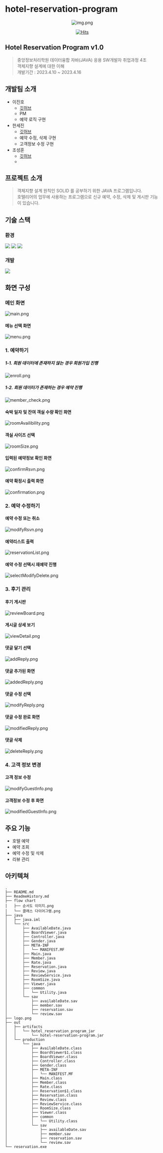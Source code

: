 # hotel-reservation-program



<div align="center">

![img.png](image/logo.png)

[![Hits](https://hits.seeyoufarm.com/api/count/incr/badge.svg?url=https%3A%2F%2Fgithub.com%2Fjava-3rd-team-project%2Fhotel-reservation-program&count_bg=%23BE60FF&title_bg=%2385BFE3&icon=&icon_color=%23E7E7E7&title=hits&edge_flat=false)](https://github.com/java-3rd-team-project/hotel-reservation-program)

</div>


## Hotel Reservation Program v1.0

> 중앙정보처리학원 데이터융합 자바(JAVA) 응용 SW개발자 취업과정 4조<br>
> 객체지향 설계에 대한 이해<br>
> 개발기간 : 2023.4.10 ~ 2023.4.16


## 개발팀 소개

- 이진호
  - [깃허브](https://github.com/jhlee9462)
  - PM
  - 예약 로직 구현
- 한세진
  - [깃허브](https://github.com/Esther2112)
  - 예약 수정, 삭제 구현
  - 고객정보 수정 구현
- 조성훈
  - [깃허브](https://github.com/nuhgnoesoj)
  -

## 프로젝트 소개
> 객체지향 설계 원칙인 SOLID 를 공부하기 위한 JAVA 프로그램입니다.<br>
> 호텔리어의 업무에 사용하는 프로그램으로 신규 예약, 수정, 삭제 및 게시판 기능이 있습니다.

## 기술 스택
### 환경
<div>
<img src="https://img.shields.io/badge/intellijidea-000000?style=for-the-badge&logo=intellijidea&logoColor=white">
<img src="https://img.shields.io/badge/git-F05032?style=for-the-badge&logo=git&logoColor=white">
<img src="https://img.shields.io/badge/github-181717?style=for-the-badge&logo=github&logoColor=white">
</div>

### 개발
<div>
<img src="https://img.shields.io/badge/java-FFFFFF?style=for-the-badge&logo=openjdk&logoColor=black">
</div>

## 화면 구성

### 메인 화면
![main.png](image/main.png)

#### 메뉴 선택 화면
![menu.png](image/menu.png)

### 1. 예약하기
##### 1-1. 회원 데이터에 존재하지 않는 경우 회원가입 진행
![enroll.png](image/enroll.png)

##### 1-2. 회원 데이터가 존재하는 경우 예약 진행
![member_check.png](image/member_check.png)

#### 숙박 일자 및 잔여 객실 수량 확인 화면
![roomAvailibility.png](image/roomAvailibility.png)

#### 객실 사이즈 선택
![roomSize.png](image/roomSize.png)

#### 입력된 예약정보 확인 화면
![confirmRsvn.png](image/confirmRsvn.png)

#### 예약 확정시 출력 화면
![confirmation.png](image/confirmation.png)

### 2. 예약 수정하기
#### 예약 수정 또는 취소
![modifyRsvn.png](image/modifyRsvn.png)

#### 예약리스트 출력
![reservationList.png](image/reservationList.png)

#### 예약 수정 선택시 재예약 진행
![selectModifyDelete.png](image/selectModifyDelete.png)

### 3. 후기 관리
#### 후기 게시판 
![reviewBoard.png](image/reviewBoard.png)

#### 게시글 상세 보기
![viewDetail.png](image/viewDetail.png)

#### 댓글 달기 선택
![addReply.png](image/addReply.png)

#### 댓글 추가된 화면
![addedReply.png](image/addedReply.png)

#### 댓글 수정 선택
![modifyReply.png](image/modifyReply.png)

#### 댓글 수정 완료 화면
![modifiedReply.png](image/modifiedReply.png)

#### 댓글 삭제
![deleteReply.png](image/deleteReply.png)

### 4. 고객 정보 변경
#### 고객 정보 수정
![modifyGuestInfo.png](image/modifyGuestInfo.png)

#### 고객정보 수정 후 화면
![modifiedGuestInfo.png](image/modifiedGuestInfo.png)

## 주요 기능

- 호텔 예약
- 예약 조회
- 예약 수정 및 삭제
- 리뷰 관리

## 아키텍쳐
```
.
├── README.md
├── ReadmeHistory.md
├── flow chart
│   ├── 순서도 이미지.png
│   └── 클래스 다이어그램.png
├── java
│   ├── java.iml
│   └── src
│       ├── AvailableDate.java
│       ├── BoardViewer.java
│       ├── Controller.java
│       ├── Gender.java
│       ├── META-INF
│       │   └── MANIFEST.MF
│       ├── Main.java
│       ├── Member.java
│       ├── Rate.java
│       ├── Reservation.java
│       ├── Review.java
│       ├── ReviewService.java
│       ├── RoomSize.java
│       ├── Viewer.java
│       ├── common
│       │   └── Utility.java
│       └── sav
│           ├── availableDate.sav
│           ├── member.sav
│           ├── reservation.sav
│           └── review.sav
├── logo.png
├── out
│   ├── artifacts
│   │   └── hotel_reservation_program_jar
│   │       └── hotel-reservation-program.jar
│   └── production
│       └── java
│           ├── AvailableDate.class
│           ├── BoardViewer$1.class
│           ├── BoardViewer.class
│           ├── Controller.class
│           ├── Gender.class
│           ├── META-INF
│           │   └── MANIFEST.MF
│           ├── Main.class
│           ├── Member.class
│           ├── Rate.class
│           ├── Reservation$1.class
│           ├── Reservation.class
│           ├── Review.class
│           ├── ReviewService.class
│           ├── RoomSize.class
│           ├── Viewer.class
│           ├── common
│           │   └── Utility.class
│           └── sav
│               ├── availableDate.sav
│               ├── member.sav
│               ├── reservation.sav
│               └── review.sav
└── reservation.exe
```